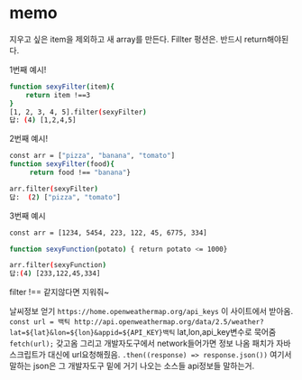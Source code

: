 # memo

지우고 싶은 item을 제외하고 새 array를 만든다.
Fillter 펑션은. 반드시 return해야된다.

1번째 예시!
```sh
function sexyFilter(item){
    return item !==3 
}
[1, 2, 3, 4, 5].filter(sexyFilter)
답: (4) [1,2,4,5]
```
2번째 예시!
```sh
const arr = ["pizza", "banana", "tomato"]
function sexyFilter(food){
     return food !== "banana"}

arr.filter(sexyFilter)
답:  (2) ["pizza", "tomato"]
```
3번째 예시
```sh
const arr = [1234, 5454, 223, 122, 45, 6775, 334]

function sexyFunction(potato) { return potato <= 1000}

arr.filter(sexyFunction)
답:(4) [233,122,45,334]
```
filter !== 같지않다면 지워줘~

날씨정보 얻기
`https://home.openweathermap.org/api_keys`
이 사이트에서 받아옴.
   ` const url = 백틱 http://api.openweathermap.org/data/2.5/weather?lat=${lat}&lon=${lon}&appid=${API_KEY}백틱`
   lat,lon,api_key변수로 묵어줌
    `fetch(url);`
    갖고옴 그리고 개발자도구에서 network들어가면 정보 나옴
    패치가 자바스크립트가 대신에 url요청해줬음.
    `.then((response) => response.json())`
    여기서 말하는 json은 그 개발자도구 밑에 거기 나오는 소스들 api정보들 말하는거.